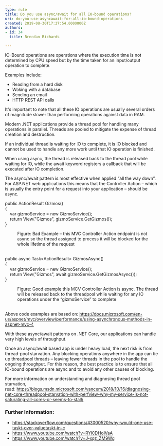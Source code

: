 ```yaml
---
type: rule
title: Do you use async/await for all IO-bound operations?
uri: do-you-use-asyncawait-for-all-io-bound-operations
created: 2019-08-30T17:27:54.0000000Z
authors:
- id: 34
  title: Brendan Richards

---
```




<span class='intro'> <p>IO-Bound operations are operations where the execution time is not determined by CPU speed but by the time taken for an input/output operation to complete.​</p><p>​​​​Examples include&#58;</p><div><div><ul><li>Reading from a hard disk</li><li>Woking with a database</li><li>Sending an email<br></li><li>HTTP REST API&#160;calls<br></li></ul><p>It's important to note that all these IO operations are usually several orders of magnitude slower than performing operations against data in RAM.</p><p>Modern .NET applications provide a thread pool for handling many operations in parallel. Threads are pooled to mitigate the expense of thread creation and destruction.</p><p>If an individual thread is waiting for IO to complete, it is IO blocked and cannot be used to handle any more work until that IO operation is finished.<br></p></div></div> </span>

<p>​When using async, the thread is released back to the thread pool while waiting for IO, while the await keyword registers a callback that will be executed after IO completion.</p><p>The async/await pattern is most effective when applied “all the way down”. For ASP.NET web applications this means that the Controller Action – which is usually the entry point for a request into your application – should be async.<br></p><p class="ssw15-rteElement-CodeArea">public ActionResult Gizmos()<br>&#123;<br>&#160;&#160;&#160; var gizmoService = new GizmoService();<br>&#160;&#160;&#160; return View(&quot;Gizmos&quot;, gizmoService.GetGizmos());<br>&#125;</p><dd class="ssw15-rteElement-FigureBad">Figure&#58; Bad Example – this MVC Controller Action endpoint is not async so the thread assigned to process it will be blocked for the whole lifetime of the request​<br></dd><p class="ssw15-rteElement-CodeArea"> 
   <br>public async Task&lt;ActionResult&gt; GizmosAsync()<br>&#123;<br>&#160;&#160;&#160; var gizmoService = new GizmoService();<br>&#160;&#160;&#160; return View(&quot;Gizmos&quot;, await gizmoService.GetGizmosAsync());<br>&#125;</p><dd class="ssw15-rteElement-FigureGood">Figure&#58; Good example this MCV Controller Action is async. The thread will be released back to the threadpool while waiting for any IO operations under the “gizmoService” to complete&#160;<br></dd><p> 
   <br>Above code examples are based on&#58; 
   <a href="https&#58;//docs.microsoft.com/en-us/aspnet/mvc/overview/performance/using-asynchronous-methods-in-aspnet-mvc-4">https&#58;//docs.microsoft.com/en-us/aspnet/mvc/overview/performance/using-asynchronous-methods-in-aspnet-mvc-4</a></p><p>With these async/await patterns on .NET​ Core, our applications can handle very high levels of throughput.</p><p>Once an async/await based app is under heavy load, the next risk is from thread-pool starvation. Any blocking operations anywhere in the app can tie up threadpool threads – leaving fewer threads in the pool to handle the ongoing throughput. For this reason, the best practice is to ensure that all IO-bound operations are async and to avoid any other causes of blocking.</p><p>​For more information on understanding and diagnosing thread pool starvation, read&#58;&#160;<a href="https&#58;//blogs.msdn.microsoft.com/vancem/2018/10/16/diagnosing-net-core-threadpool-starvation-with-perfview-why-my-service-is-not-saturating-all-cores-or-seems-to-stall/">https&#58;//blogs.msdn.microsoft.com/vancem/2018/10/16/diagnosing-net-core-threadpool-starvation-with-perfview-why-my-service-is-not-saturating-all-cores-or-seems-to-stall/</a><br></p><h3 class="ssw15-rteElement-H3">Further Information&#58;​<br></h3><ul><li>
      <a href="https&#58;//stackoverflow.com/questions/43000520/why-would-one-use-taskt-over-valuetaskt-in-c">https&#58;//stackoverflow.com/questions/43000520/why-would-one-use-taskt-over-valuetaskt-in-c</a></li><li>
      <a href="https&#58;//www.youtube.com/watch?v=RYI0DHoIVaA">https&#58;//www.youtube.com/watch?v=RYI0DHoIVaA</a></li><li>
      <a href="https&#58;//www.youtube.com/watch?v=J-xqz_ZM9Wg">https&#58;//www.youtube.com/watch?v=J-xqz_ZM9Wg</a><br></li></ul>



